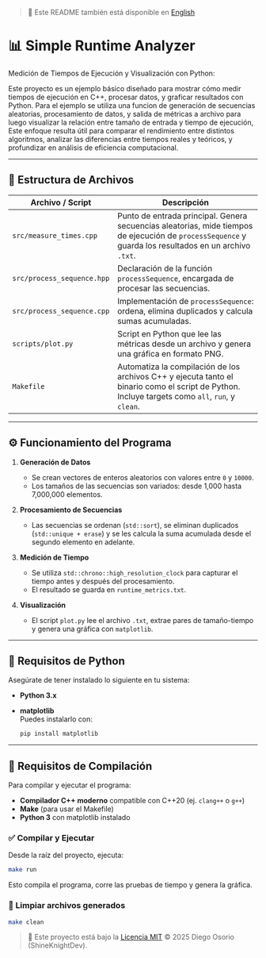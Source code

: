 > 📄 Este README también está disponible en [English](README.md)

# 📊 Simple Runtime Analyzer

Medición de Tiempos de Ejecución y Visualización con Python:

Este proyecto es un ejemplo básico diseñado para mostrar cómo medir tiempos de ejecución en C++, procesar datos, y graficar resultados con Python. Para el ejemplo se utiliza una funcion de generación de secuencias aleatorias, procesamiento de datos, y salida de métricas a archivo para luego visualizar la relación entre tamaño de entrada y tiempo de ejecución, Este enfoque resulta útil para comparar el rendimiento entre distintos algoritmos, analizar las diferencias entre tiempos reales y teóricos, y profundizar en análisis de eficiencia computacional.

---

## 📁 Estructura de Archivos

| Archivo / Script              | Descripción |
|------------------------------|-------------|
| `src/measure_times.cpp`      | Punto de entrada principal. Genera secuencias aleatorias, mide tiempos de ejecución de `processSequence` y guarda los resultados en un archivo `.txt`. |
| `src/process_sequence.hpp`   | Declaración de la función `processSequence`, encargada de procesar las secuencias. |
| `src/process_sequence.cpp`   | Implementación de `processSequence`: ordena, elimina duplicados y calcula sumas acumuladas. |
| `scripts/plot.py`            | Script en Python que lee las métricas desde un archivo y genera una gráfica en formato PNG. |
| `Makefile`                   | Automatiza la compilación de los archivos C++ y ejecuta tanto el binario como el script de Python. Incluye targets como `all`, `run`, y `clean`. |

---

## ⚙️ Funcionamiento del Programa

1. **Generación de Datos**  
   - Se crean vectores de enteros aleatorios con valores entre `0` y `10000`.
   - Los tamaños de las secuencias son variados: desde 1,000 hasta 7,000,000 elementos.

2. **Procesamiento de Secuencias**  
   - Las secuencias se ordenan (`std::sort`), se eliminan duplicados (`std::unique + erase`) y se les calcula la suma acumulada desde el segundo elemento en adelante.

3. **Medición de Tiempo**  
   - Se utiliza `std::chrono::high_resolution_clock` para capturar el tiempo antes y después del procesamiento.
   - El resultado se guarda en `runtime_metrics.txt`.

4. **Visualización**  
   - El script `plot.py` lee el archivo `.txt`, extrae pares de tamaño-tiempo y genera una gráfica con `matplotlib`.

---

## 🐍 Requisitos de Python

Asegúrate de tener instalado lo siguiente en tu sistema:

- **Python 3.x**
- **matplotlib**  
  Puedes instalarlo con:

  ```bash
  pip install matplotlib
  ```

---

## 🧱 Requisitos de Compilación

Para compilar y ejecutar el programa:

- **Compilador C++ moderno** compatible con C++20 (ej. `clang++` o `g++`)
- **Make** (para usar el Makefile)
- **Python 3** con matplotlib instalado

### ✅ Compilar y Ejecutar

Desde la raíz del proyecto, ejecuta:

```bash
make run
```

Esto compila el programa, corre las pruebas de tiempo y genera la gráfica.

### 🧹 Limpiar archivos generados

```bash
make clean
```

> 📜 Este proyecto está bajo la [Licencia MIT](LICENSE) © 2025 Diego Osorio (ShineKnightDev).
